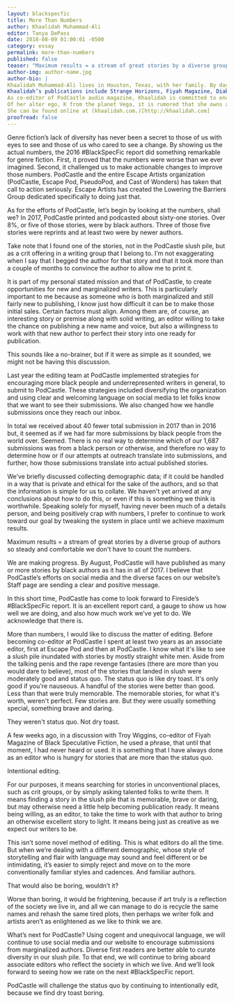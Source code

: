 ```yaml
---
layout: blackspecfic
title: More Than Numbers
author: Khaalidah Muhammad-Ali
editor: Tanya DePass
date: 2018-08-09 01:00:01 -0500
category: essay
permalink: more-than-numbers
published: false
teaser: "Maximum results = a stream of great stories by a diverse group of authors so steady and comfortable we don't have to count the numbers. "
author-img: author-name.jpg
author-bio: |
Khaalidah Muhammad-Ali lives in Houston, Texas, with her family. By day she works as a breast oncology nurse. At all other times, she juggles, none too successfully, the multiple other facets of her very busy life.
Khaalidah’s publications include Strange Horizons, Fiyah Magazine, Diabolical Plots and others. Her fiction has been featured in “The Best Science Fiction and Fantasy of the Year: Volume 12” edited by Jonathan Strahan and “The Best Science Fiction of the Year: Volume Three” edited by Neil Clarke. You can hear her narrations at any of the four Escape Artists podcasts, Far Fetched Fables, and Strange Horizons.
As co-editor of PodCastle audio magazine, Khaalidah is committed to encouraging more women and POC to submit fantasy stories.
Of her alter ego, K from the planet Vega, it is rumored that she owns a time machine and knows the secret to immortality.
She can be found online at (khaalidah.com.)[http://khaalidah.com]
proofread: false
---
```


Genre fiction’s lack of diversity has never been a secret to those of us with eyes to see and those of us who cared to see a change. By showing us the actual numbers, the 2016 #BlackSpecFic report did something remarkable for genre fiction. First, it proved that the numbers were worse than we ever imagined. Second, it challenged us to make actionable changes to improve those numbers. PodCastle and the entire Escape Artists organization (PodCastle, Escape Pod, PseudoPod, and Cast of Wonders) has taken that call to action seriously. Escape Artists has created the Lowering the Barriers Group dedicated specifically to doing just that.

As for the efforts of PodCastle, let’s begin by looking at the numbers, shall we? In 2017, PodCastle printed and podcasted about sixty-one stories. Over 8%, or five of those stories, were by black authors. Three of those five stories were reprints and at least two were by newer authors.

Take note that I found one of the stories, not in the PodCastle slush pile, but as a crit offering in a writing group that I belong to. I'm not exaggerating when I say that I begged the author for that story and that it took more than a couple of months to convince the author to allow me to print it.

It is part of my personal stated mission and that of PodCastle, to create opportunities for new and marginalized writers. This is particularly important to me because as someone who is both marginalized and still fairly new to publishing, I know just how difficult it can be to make those initial sales. Certain factors must align. Among them are, of course, an interesting story or premise along with solid writing, an editor willing to take the chance on publishing a new name and voice, but also a willingness to work with that new author to perfect their story into one ready for publication.

This sounds like a no-brainer, but if it were as simple as it sounded, we might not be having this discussion.

Last year the editing team at PodCastle implemented strategies for encouraging more black people and underrepresented writers in general, to submit to PodCastle. These strategies included diversifying the organization and using clear and welcoming language on social media to let folks know that we want to see their submissions. We also changed how we handle submissions once they reach our inbox.

In total we received about 40 fewer total submission in 2017 than in 2016 but, it seemed as if we had far more submissions by black people from the world over. Seemed. There is no real way to determine which of our 1,687 submissions was from a black person or otherwise, and therefore no way to determine how or if our attempts at outreach translate into submissions, and further, how those submissions translate into actual published stories.

We’ve briefly discussed collecting demographic data; if it could be handled in a way that is private and ethical for the sake of the authors, and so that the information is simple for us to collate. We haven't yet arrived at any conclusions about how to do this, or even if this is something we think is worthwhile. Speaking solely for myself, having never been much of a details person, and being positively crap with numbers, I prefer to continue to work toward our goal by tweaking the system in place until we achieve maximum results.

Maximum results = a stream of great stories by a diverse group of authors so steady and comfortable we don't have to count the numbers.

We are making progress. By August, PodCastle will have published as many or more stories by black authors as it has in all of 2017. I believe that PodCastle’s efforts on social media and the diverse faces on our website’s Staff page are sending a clear and positive message.

In this short time, PodCastle has come to look forward to Fireside’s #BlackSpecFic report. It is an excellent report card, a gauge to show us how well we are doing, and also how much work we’ve yet to do. We acknowledge that there is.

More than numbers, I would like to discuss the matter of editing. Before becoming co-editor at PodCastle I spent at least two years as an associate editor, first at Escape Pod and then at PodCastle. I know what it's like to see a slush pile inundated with stories by mostly straight white men. Aside from the talking penis and the rape revenge fantasies (there are more than you would dare to believe), most of the stories that landed in slush were moderately good and status quo. The status quo is like dry toast. It's only good if you're nauseous. A handful of the stories were better than good. Less than that were truly memorable. The memorable stories, for what it's worth, weren't perfect. Few stories are. But they were usually something special, something brave and daring.

They weren't status quo. Not dry toast.

A few weeks ago, in a discussion with Troy Wiggins, co-editor of Fiyah Magazine of Black Speculative Fiction, he used a phrase, that until that moment, I had never heard or used. It is something that I have always done as an editor who is hungry for stories that are more than the status quo.

Intentional editing.

For our purposes, it means searching for stories in unconventional places, such as crit groups, or by simply asking talented folks to write them. It means finding a story in the slush pile that is memorable, brave or daring, but may otherwise need a little help becoming publication ready. It means being willing, as an editor, to take the time to work with that author to bring an otherwise excellent story to light. It means being just as creative as we expect our writers to be.

This isn’t some novel method of editing. This is what editors do all the time. But when we’re dealing with a different demographic, whose style of storytelling and flair with language may sound and feel different or be intimidating, it’s easier to simply reject and move on to the more conventionally familiar styles and cadences. And familiar authors.

That would also be boring, wouldn’t it?

Worse than boring, it would be frightening, because if art truly is a reflection of the society we live in, and all we can manage to do is recycle the same names and rehash the same tired plots, then perhaps we writer folk and artists aren’t as enlightened as we like to think we are.

What’s next for PodCastle? Using cogent and unequivocal language, we will continue to use social media and our website to encourage submissions from marginalized authors. Diverse first readers are better able to curate diversity in our slush pile. To that end, we will continue to bring aboard associate editors who reflect the society in which we live. And we’ll look forward to seeing how we rate on the next #BlackSpecFic report.

PodCastle will challenge the status quo by continuing to intentionally edit, because we find dry toast boring.
